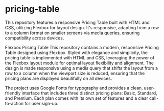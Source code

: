 # pricing-table
This repository features a responsive Pricing Table built with HTML and CSS, utilizing Flexbox for layout design. It's responsive, adapting from a row to a column format on smaller screens via media queries, ensuring compatibility across devices.


Flexbox Pricing Table
This repository contains a modern, responsive Pricing Table designed using Flexbox. Styled with elegance and simplicity, the pricing table is implemented with HTML and CSS, leveraging the power of the Flexbox layout module for optimal layout flexibility and alignment. The design is made responsive using a media query that shifts the layout from a row to a column when the viewport size is reduced, ensuring that the pricing plans are displayed beautifully on all devices.

The project uses Google Fonts for typography and provides a clean, user-friendly interface that includes three distinct pricing plans: Basic, Standard, and Premium. Each plan comes with its own set of features and a clear call-to-action for user sign-up.
